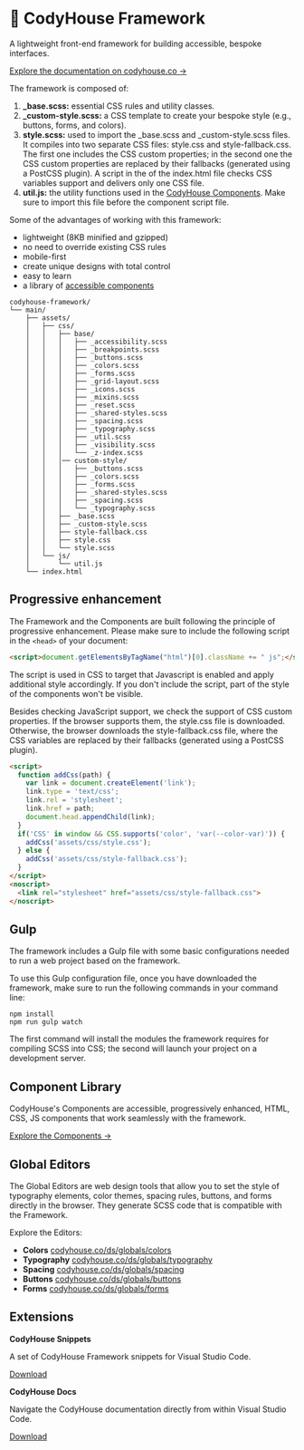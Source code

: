 # 🐞 CodyHouse Framework
A lightweight front-end framework for building accessible, bespoke interfaces.

[Explore the documentation on codyhouse.co →](https://codyhouse.co/ds/get-started)

The framework is composed of:

1. **_base.scss:** essential CSS rules and utility classes.
2. **_custom-style.scss:** a CSS template to create your bespoke style (e.g., buttons, forms, and colors).
3. **style.scss:** used to import the _base.scss and _custom-style.scss files. It compiles into two separate CSS files: style.css and style-fallback.css. The first one includes the CSS custom properties; in the second one the CSS custom properties are replaced by their fallbacks (generated using a PostCSS plugin). A script in the <head> of the index.html file checks CSS variables support and delivers only one CSS file.
4. **util.js:** the utility functions used in the [CodyHouse Components](https://codyhouse.co/ds/components). Make sure to import this file before the component script file.

Some of the advantages of working with this framework:

- lightweight (8KB minified and gzipped)
- no need to override existing CSS rules
- mobile-first
- create unique designs with total control
- easy to learn
- a library of [accessible components](https://codyhouse.co/ds/components)

```text
codyhouse-framework/
└── main/
    ├── assets/
    │   ├── css/
    │   │   ├── base/
    │   │   │   ├── _accessibility.scss
    │   │   │   ├── _breakpoints.scss
    │   │   │   ├── _buttons.scss
    │   │   │   ├── _colors.scss
    │   │   │   ├── _forms.scss
    │   │   │   ├── _grid-layout.scss
    │   │   │   ├── _icons.scss
    │   │   │   ├── _mixins.scss
    │   │   │   ├── _reset.scss
    │   │   │   ├── _shared-styles.scss
    │   │   │   ├── _spacing.scss
    │   │   │   ├── _typography.scss
    │   │   │   ├── _util.scss
    │   │   │   ├── _visibility.scss
    │   │   │   └── _z-index.scss
    │   │   │── custom-style/
    │   │   │   ├── _buttons.scss
    │   │   │   ├── _colors.scss
    │   │   │   ├── _forms.scss
    │   │   │   ├── _shared-styles.scss
    │   │   │   ├── _spacing.scss
    │   │   │   └── _typography.scss
    │   │   ├── _base.scss
    │   │   ├── _custom-style.scss
    │   │   ├── style-fallback.css
    │   │   ├── style.css
    │   │   └── style.scss
    │   └── js/
    │       └── util.js
    └── index.html
```

## Progressive enhancement
The Framework and the Components are built following the principle of progressive enhancement. Please make sure to include the following script in the `<head>` of your document:

```html
<script>document.getElementsByTagName("html")[0].className += " js";</script>
```

The script is used in CSS to target that Javascript is enabled and apply additional style accordingly. If you don't include the script, part of the style of the components won't be visible.

Besides checking JavaScript support, we check the support of CSS custom properties. If the browser supports them, the style.css file is downloaded. Otherwise, the browser downloads the style-fallback.css file, where the CSS variables are replaced by their fallbacks (generated using a PostCSS plugin).

```html
<script>
  function addCss(path) {
    var link = document.createElement('link');
    link.type = 'text/css';
    link.rel = 'stylesheet';
    link.href = path;
    document.head.appendChild(link);
  }
  if('CSS' in window && CSS.supports('color', 'var(--color-var)')) {
    addCss('assets/css/style.css');
  } else {
    addCss('assets/css/style-fallback.css');
  }
</script>
<noscript>
  <link rel="stylesheet" href="assets/css/style-fallback.css">
</noscript>
```

## Gulp
The framework includes a Gulp file with some basic configurations needed to run a web project based on the framework.

To use this Gulp configuration file, once you have downloaded the framework, make sure to run the following commands in your command line:

```
npm install
npm run gulp watch
```

The first command will install the modules the framework requires for compiling SCSS into CSS; the second will launch your project on a development server.

## Component Library

CodyHouse's Components are accessible, progressively enhanced, HTML, CSS, JS components that work seamlessly with the framework.

[Explore the Components →](https://codyhouse.co/ds/components)

## Global Editors

The Global Editors are web design tools that allow you to set the style of typography elements, color themes, spacing rules, buttons, and forms directly in the browser. They generate SCSS code that is compatible with the Framework.

Explore the Editors:

- **Colors** [codyhouse.co/ds/globals/colors](https://codyhouse.co/ds/globals/colors)
- **Typography** [codyhouse.co/ds/globals/typography](https://codyhouse.co/ds/globals/typography)
- **Spacing** [codyhouse.co/ds/globals/spacing](https://codyhouse.co/ds/globals/spacing)
- **Buttons** [codyhouse.co/ds/globals/buttons](https://codyhouse.co/ds/globals/buttons)
- **Forms** [codyhouse.co/ds/globals/forms](https://codyhouse.co/ds/globals/forms)

## Extensions

**CodyHouse Snippets**

A set of CodyHouse Framework snippets for Visual Studio Code.

[Download](https://marketplace.visualstudio.com/items?itemName=CodyHouse.codyhouse-snippets)

**CodyHouse Docs**

Navigate the CodyHouse documentation directly from within Visual Studio Code.

[Download](https://marketplace.visualstudio.com/items?itemName=CodyHouse.codyhouse-docs)